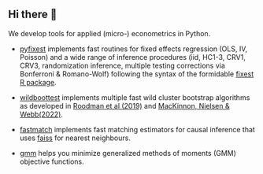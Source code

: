 ## Hi there 👋

We develop tools for applied (micro-) econometrics in Python.

- [pyfixest](https://github.com/py-econometrics/pyfixest) implements fast routines for fixed effects regression (OLS, IV, Poisson) and a wide range of inference procedures (iid, HC1-3, CRV1, CRV3,
randomization inference, multiple testing corrections via Bonferroni & Romano-Wolf) following the syntax of the formidable [fixest R package](https://github.com/lrberge/fixest).

- [wildboottest](https://github.com/py-econometrics/wildboottest) implements multiple fast wild cluster bootstrap algorithms as developed in [Roodman et al
(2019)](https://econpapers.repec.org/paper/qedwpaper/1406.htm) and [MacKinnon, Nielsen & Webb(2022)](https://www.econ.queensu.ca/sites/econ.queensu.ca/files/wpaper/qed_wp_1485.pdf).

- [fastmatch](https://github.com/py-econometrics/fastmatch) implements fast matching estimators for causal inference that uses [faiss](https://github.com/facebookresearch/faiss) for nearest neighbours.

- [gmm](https://github.com/py-econometrics/gmm) helps you minimize generalized methods of moments (GMM) objective functions.  

